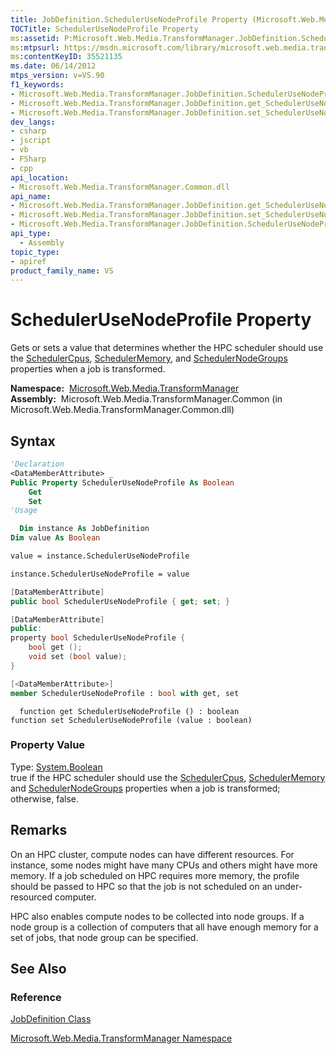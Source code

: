 ```yaml
---
title: JobDefinition.SchedulerUseNodeProfile Property (Microsoft.Web.Media.TransformManager)
TOCTitle: SchedulerUseNodeProfile Property
ms:assetid: P:Microsoft.Web.Media.TransformManager.JobDefinition.SchedulerUseNodeProfile
ms:mtpsurl: https://msdn.microsoft.com/library/microsoft.web.media.transformmanager.jobdefinition.schedulerusenodeprofile(v=VS.90)
ms:contentKeyID: 35521135
ms.date: 06/14/2012
mtps_version: v=VS.90
f1_keywords:
- Microsoft.Web.Media.TransformManager.JobDefinition.SchedulerUseNodeProfile
- Microsoft.Web.Media.TransformManager.JobDefinition.get_SchedulerUseNodeProfile
- Microsoft.Web.Media.TransformManager.JobDefinition.set_SchedulerUseNodeProfile
dev_langs:
- csharp
- jscript
- vb
- FSharp
- cpp
api_location:
- Microsoft.Web.Media.TransformManager.Common.dll
api_name:
- Microsoft.Web.Media.TransformManager.JobDefinition.get_SchedulerUseNodeProfile
- Microsoft.Web.Media.TransformManager.JobDefinition.set_SchedulerUseNodeProfile
- Microsoft.Web.Media.TransformManager.JobDefinition.SchedulerUseNodeProfile
api_type:
  - Assembly
topic_type:
- apiref
product_family_name: VS
---
```


# SchedulerUseNodeProfile Property

Gets or sets a value that determines whether the HPC scheduler should use the [SchedulerCpus](jobdefinition-schedulercpus-property-microsoft-web-media-transformmanager.md), [SchedulerMemory](jobdefinition-schedulermemory-property-microsoft-web-media-transformmanager.md), and [SchedulerNodeGroups](jobdefinition-schedulernodegroups-property-microsoft-web-media-transformmanager.md) properties when a job is transformed.

**Namespace:**  [Microsoft.Web.Media.TransformManager](microsoft-web-media-transformmanager-namespace.md)  
**Assembly:**  Microsoft.Web.Media.TransformManager.Common (in Microsoft.Web.Media.TransformManager.Common.dll)

## Syntax

```vb
'Declaration
<DataMemberAttribute> _
Public Property SchedulerUseNodeProfile As Boolean
    Get
    Set
'Usage

  Dim instance As JobDefinition
Dim value As Boolean

value = instance.SchedulerUseNodeProfile

instance.SchedulerUseNodeProfile = value
```

```csharp
[DataMemberAttribute]
public bool SchedulerUseNodeProfile { get; set; }
```

```cpp
[DataMemberAttribute]
public:
property bool SchedulerUseNodeProfile {
    bool get ();
    void set (bool value);
}
```

``` fsharp
[<DataMemberAttribute>]
member SchedulerUseNodeProfile : bool with get, set
```

```jscript
  function get SchedulerUseNodeProfile () : boolean
function set SchedulerUseNodeProfile (value : boolean)
```

### Property Value

Type: [System.Boolean](https://msdn.microsoft.com/library/a28wyd50)  
true if the HPC scheduler should use the [SchedulerCpus](jobdefinition-schedulercpus-property-microsoft-web-media-transformmanager.md), [SchedulerMemory](jobdefinition-schedulermemory-property-microsoft-web-media-transformmanager.md) and [SchedulerNodeGroups](jobdefinition-schedulernodegroups-property-microsoft-web-media-transformmanager.md) properties when a job is transformed; otherwise, false.  

## Remarks

On an HPC cluster, compute nodes can have different resources. For instance, some nodes might have many CPUs and others might have more memory. If a job scheduled on HPC requires more memory, the profile should be passed to HPC so that the job is not scheduled on an under-resourced computer.

HPC also enables compute nodes to be collected into node groups. If a node group is a collection of computers that all have enough memory for a set of jobs, that node group can be specified.

## See Also

### Reference

[JobDefinition Class](jobdefinition-class-microsoft-web-media-transformmanager.md)

[Microsoft.Web.Media.TransformManager Namespace](microsoft-web-media-transformmanager-namespace.md)
